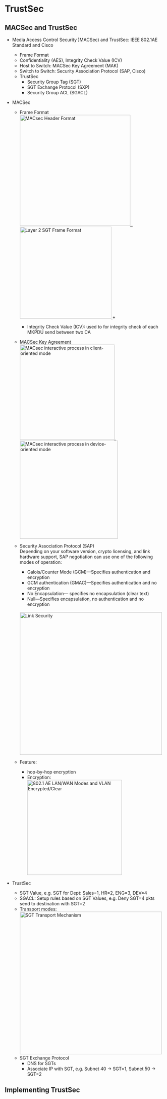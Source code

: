 # TrustSec 

## MACSec and TrustSec

+ Media Access Control Security )MACSec) and TrustSec: IEEE 802.1AE Standard and Cisco
    + Frame Format
    + Confidentiality (AES), Integrity Check Value (ICV)
    + Host to Switch: MACSec Key Agreement (MAK)
    + Switch to Switch: Security Association Protocol (SAP, Cisco)
    + TrustSec
        + Security Group Tag (SGT)
        + SGT Exchange Protocol (SXP)
        + Security Group ACL (SGACL)

+ MACSec
    + Frame Format
        <a href="https://www.cisco.com/c/en/us/products/collateral/ios-nx-os-software/identity-based-networking-services/white-paper-c11-737544.html">
            <br/><img src="https://www.cisco.com/c/dam/en/us/products/collateral/ios-nx-os-software/identity-based-networking-services/white-paper-c11-737544.docx/_jcr_content/renditions/white-paper-c11-737544_4.jpg" alt="MACsec Header Format" width="350"> &nbsp;
        </a>
        <a href="https://www.cisco.com/c/en/us/td/docs/solutions/Enterprise/Borderless_Networks/Unified_Access/BYOD_Design_Guide/BYOD_Policy.html">
            <img src="https://www.cisco.com/c/dam/en/us/td/i/200001-300000/290001-300000/293001-294000/293619.eps/_jcr_content/renditions/293619.jpg" alt="Layer 2 SGT Frame Format" width="290">
        </a>
        + 
        + Integrity Check Value (ICV): used to for integrity check of each MKPDU send between two CA
    + MACSec Key Agreement
        <a href="http://www.h3c.com.hk/technical_support___documents/technical_documents/switches/h3c_s12500_series_switches/configuration/operation_manual/h3c_s12500_cg-release7374-6w731/10/201506/872952_1285_0.htm#_Ref385235347">
            <br/><img src="http://www.h3c.com.hk/res/201506/03/20150603_2143879_image003_872952_1285_0.png" alt="MACsec interactive process in client-oriented mode" width="300">&nbsp;
        </a>
        <a href="http://www.h3c.com.hk/technical_support___documents/technical_documents/switches/h3c_s12500_series_switches/configuration/operation_manual/h3c_s12500_cg-release7374-6w731/10/201506/872952_1285_0.htm#_Ref385237557">
            <img src="http://www.h3c.com.hk/res/201506/03/20150603_2143880_image004_872952_1285_0.png" alt="MACsec interactive process in device-oriented mode" width="310">
        </a>

    + Security Association Protocol (SAP) <br/>
        Depending on your software version, crypto licensing, and link hardware support, SAP negotiation can use one of the following modes of operation:
        + Galois/Counter Mode (GCM)—Specifies authentication and encryption
        + GCM authentication (GMAC)—Specifies authentication and no encryption
        + No Encapsulation— specifies no encapsulation (clear text)
        + Null—Specifies encapsulation, no authentication and no encryption
        <a href="http://www.madari.co.il/2014/02/cisco-macsec.html">
            <br/><img src="http://1.bp.blogspot.com/-Duj6hBTwt_4/Uvd2Lcf_46I/AAAAAAAAG78/StZNnhHtMiM/s1600/macsec_howitworks.jpg" alt="Link Security" width="450">
        </a>

    + Feature:
        + hop-by-hop encryption
        + Encryption:
            <a href="https://infocenter.alcatel-lucent.com/public/7750SR150R4A/index.jsp?topic=%2Fcom.sr.interface%2Fhtml%2Finterfaces.html">
                <br/><img src="https://infocenter.alcatel-lucent.com/public/7750SR150R4A/topic/com.sr.interface/html/graphics/sw0119.gif" alt="802.1 AE LAN/WAN Modes and VLAN Encrypted/Clear" width="300">
            </a>

+ TrustSec
    + SGT Value, e.g. SGT for Dept: Sales=1, HR=2, ENG=3, DEV=4
    + SGACL: Setup rules based on SGT Values, e.g. Deny SGT=4 pkts send to destination with SGT=2
    + Transport modes:
        <a href="https://www.slideshare.net/CiscoCanada/cisco-trustsec-security-group-tagging">
            <br/><img src="https://image.slidesharecdn.com/policydefinedsegmentationwithtrustsec-robbleeker-140422114817-phpapp01/95/cisco-trustsec-security-group-tagging-27-638.jpg?cb=1398167397" alt="SGT Transport Mechanism" width="450">
        </a>
    + SGT Exchange Protocol
        + DNS for SGTs
        + Associate IP with SGT, e.g. Subnet 40 -> SGT=1, Subnet 50 -> SGT=2




## Implementing TrustSec






